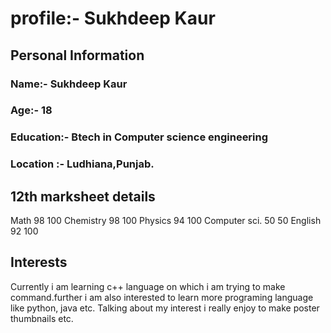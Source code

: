 # profile:- Sukhdeep Kaur 

## Personal Information 

### Name:- Sukhdeep Kaur 
### Age:- 18
### Education:- Btech in Computer science engineering 
### Location :- Ludhiana,Punjab.

## 12th marksheet details 
Math            98       100
Chemistry       98       100
Physics         94       100
Computer sci.   50       50
English         92      100


## Interests 
Currently i am learning c++ language on which i am trying to make command.further i am also interested to learn more programing language like python, java etc.
Talking about my interest i really enjoy to make poster thumbnails etc.
